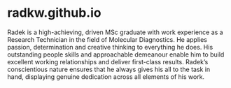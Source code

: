 # radkw.github.io
Radek is a high-achieving, driven MSc graduate with work experience as a Research Technician in the field of Molecular Diagnostics. He applies passion, determination and creative thinking to everything he does. His outstanding people skills and approachable demeanour enable him to build excellent working relationships and deliver first-class results. Radek’s conscientious nature ensures that he always gives his all to the task in hand, displaying genuine dedication across all elements of his work. 
